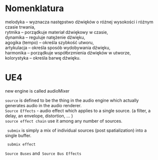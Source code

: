 # Nomenklatura

melodyka – wyznacza następstwo dźwięków o różnej wysokości i różnym czasie trwania,  
rytmika – porządkuje materiał dźwiękowy w czasie,  
dynamika – reguluje natężenie dźwięku,  
agogika (tempo) – określa szybkość utworu,  
artykulacja – określa sposób wydobywania dźwięku,  
harmonika – porządkuje współbrzmienia dźwięków w utworze,  
kolorystyka – określa barwę dźwięku.  

# UE4

new engine is called audioMixer  

`source` is defined to be the thing in the audio engine which actually generates audio in the audio renderer.  
`Source Effects` - audio effect which applies to a single source. (a filter, a delay, an envelope, distortion,  ... )  
 `source effect chain`   use it among any number of sources.  

` submix` is simply a mix of individual sources (post spatialization) into a single buffer.  

` submix effect`  


`Source Buses` and` Source Bus Effects`  
